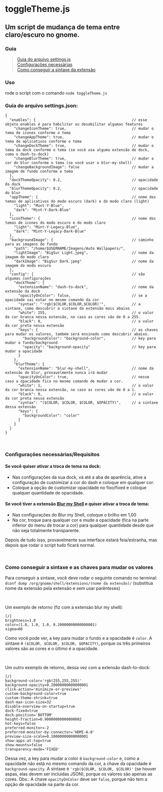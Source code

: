 
# toggleTheme.js

## **Um script de mudança de tema entre claro/escuro no gnome.**

### **Guia** 
> [Guia do arquivo settings.js](#guiaSettings) <br>
> [Configurações necessárias](#requirements) <br>
> [Como conseguir a sintaxe da extensão](#getsyntax)

### **Uso** <br>
rode o script com o comando `node toggleTheme.js`


**<h3 name="guiaSettings">Guia do arquivo settings.json:</h3>**
```
{
  "enables": {                                            // esse objeto enables é para habilitar ou desabilitar algumas features
    "changeIconTheme": true,                              // mudar o tema de icones conforme o tema
    "changeAppTheme": true,                               // mudar o tema de aplicativos conforme o tema
    "changeDockTheme": true,                              // mudar o tema da dock conforme o tema (se você usa alguma extensão de dock, como o dash-to-dock)
    "changeBlurTheme": true,                              // mudar a cor do blur conforme o tema (se você usar o blur-my-shell)
    "changeBackgroundImage": false                        // mudar a imagem de fundo conforme o tema
  },
  "dockThemeOpacity": 0.2,                                // opacidade da dock
  "blurThemeOpacity": 0.2,                                // opacidade do blur
  "appTheme": {                                           // nome dos temas de aplicativos do modo escuro (dark) e do modo claro (light)
    "light": "Mint-Y-Blue",
    "dark": "Mint-Y-Dark-Blue"
  },
  "iconTheme": {                                          // nome dos temas de icones do modo escuro e do modo claro
    "light": "Mint-Y-Legacy-Blue",
    "dark": "Mint-Y-Legacy-Dark-Blue"
  },
  "backgroundImage": {                                    // caminho para as imagens de fundo
    "path": "/home/$USERNAME/Imagens/Auto Wallpapers/",
    "lightImage": "BigSur Light.jpeg",                    // nome da imagem do modo claro
    "darkImage": "BigSur Dark.jpeg"                       // nome da imagem do modo escuro
  },
  "config": {                                             // são algumas configurações
    "dockTheme": {
      "extensionName": "dash-to-dock",                    // nome da extensão da dock
      "opacityOnColor": false,                            // se a opacidade vai estar no mesmo comando da cor
      "syntax": "'rgb($COLOR,$COLOR,$COLOR)'",            // a sintaxe, como descubrir a sintaxe da extensão mais abaixo
      "white": 255,                                       // o valor da cor branca nessa extensão, no caso as cores vão de 0 a 255.
      "black": 0,                                         // o valor da cor preta nessa extensão
      "keys": {                                           // as chaves para mudar os valores, também será ensinado como descubrir abaixo.
        "backgroundColor": "background-color",            // key para mudar o fundo/background
        "opacity": "background-opacity"                   // key para mudar a opacidade
      }
    },
    "blurTheme": {
      "extensionName": "blur-my-shell",                   // nome da extensão do blur, provavelmente nunca irá mudar
      "opacityOnColor": true,                             // nesse caso a opacidade fica no mesmo comando de mudar a cor.
      "white": 1,                                         // o valor da cor branca nessa extensão, no caso as cores vão de 0 a 1.
      "black": 0,                                         // o valor da cor preta nessa extensão
      "syntax": "($COLOR, $COLOR, $COLOR, $OPACITY)",     // a sintaxe dessa extensão
      "keys": {
        "backgroundColor": "color"
      }
    }
  }
}
```

<br>

**<h3 name="requirements">Configurações necessárias/Requisitos</h3>**
#### Se você quiser ativar a troca de tema na dock:
* Nas configurações da sua dock, vá até a aba de aparência, ative a configuração de customizar a cor do dash e coloque em qualquer cor.
* Coloque a opção de customizar opacidade no fixo/fixed e coloque qualquer quantidade de opacidade.
#### Se você tiver a extensão <a target="_blank" href="https://extensions.gnome.org/extension/3193/blur-my-shell/">Blur my Shell</a> e quiser ativar a troca de tema:
* Nas configurações do Blur my Shell, coloque o brilho em 1,00
* Na cor, troque para qualquer cor e mude a opacidade (fica na parte inferior do menu de trocar a cor) para qualquer quantidade desde que não seja totalmente transparente.

Depois de tudo isso, provavelmente sua interface estará feia/estranha, mas depois que rodar o script tudo ficará normal.

<br>

**<h3 name="getsyntax">Como conseguir a sintaxe e as chaves para mudar os valores</h3>**
Para conseguir a sintaxe, você deve rodar o seguinte comando no terminal: `dconf dump /org/gnome/shell/extensions/(nome da extensão)/` (substitua nome da extensão pela extensão e sem usar parênteses)

<br>

Um exemplo de retorno (fiz com a extensão blur my shell):
```
[/]
brightness=1.0
color=(1.0, 1.0, 1.0, 0.20000000000000001)
sigma=60
```
Como você pode ver, a key para mudar o fundo e a opacidade é `color`.
A sintaxe é `($COLOR, $COLOR, $COLOR, $OPACITY)`, porque os três primeiros valores são as cores e o último é a opacidade.

<br>

Um outro exemplo de retorno, dessa vez com a extensão dash-to-dock:
```
[/]
background-color='rgb(255,255,255)'
background-opacity=0.20000000000000001
click-action='minimize-or-previews'
custom-background-color=true
custom-theme-shrink=true
dash-max-icon-size=32
disable-overview-on-startup=true
dock-fixed=true
dock-position='BOTTOM'
height-fraction=0.90000000000000002
hot-keys=false
preferred-monitor=-2
preferred-monitor-by-connector='HDMI-A-0'
preview-size-scale=0.10000000000000001
show-apps-at-top=true
show-mounts=false
transparency-mode='FIXED'
```
Dessa vez, a key para mudar a color é `background-color` e, como a opacidade não está no mesmo comando da cor, a chave da opacidade é `background-opacity`.
A sintaxe é `'rgb($COLOR, $COLOR, $COLOR)'` (se houver aspas, elas devem ser incluidas JSON), porque os valores são apenas as cores.
Obs.: A chave `opacityOnColor` deve ser `false`, porque não tem a opção de opacidade na parte da cor.
